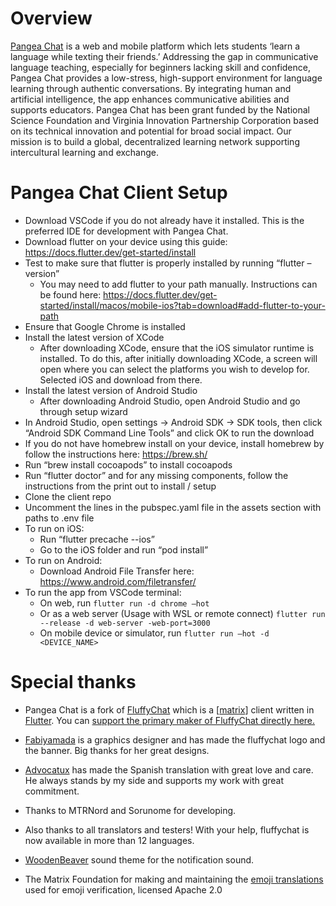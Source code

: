 # Overview

[Pangea Chat](https://pangea.chat) is a web and mobile platform which lets students ‘learn a language while texting their friends.’ Addressing the gap in communicative language teaching, especially for beginners lacking skill and confidence, Pangea Chat provides a low-stress, high-support environment for language learning through authentic conversations. By integrating human and artificial intelligence, the app enhances communicative abilities and supports educators. Pangea Chat has been grant funded by the National Science Foundation and Virginia Innovation Partnership Corporation based on its technical innovation and potential for broad social impact. Our mission is to build a global, decentralized learning network supporting intercultural learning and exchange.

# Pangea Chat Client Setup

* Download VSCode if you do not already have it installed. This is the preferred IDE for development with Pangea Chat.
* Download flutter on your device using this guide: https://docs.flutter.dev/get-started/install
* Test to make sure that flutter is properly installed by running “flutter –version”
    * You may need to add flutter to your path manually. Instructions can be found here: https://docs.flutter.dev/get-started/install/macos/mobile-ios?tab=download#add-flutter-to-your-path
* Ensure that Google Chrome is installed
* Install the latest version of XCode
    * After downloading XCode, ensure that the iOS simulator runtime is installed. To do this, after initially downloading XCode, a screen will open where you can select the platforms you wish to develop for. Selected iOS and download from there.
* Install the latest version of Android Studio
    * After downloading Android Studio, open Android Studio and go through setup wizard
* In Android Studio, open settings -> Android SDK -> SDK tools, then click “Android SDK Command Line Tools” and click OK to run the download
* If you do not have homebrew install on your device, install homebrew by follow the instructions here: https://brew.sh/
* Run “brew install cocoapods” to install cocoapods
* Run “flutter doctor” and for any missing components, follow the instructions from the print out to install / setup
* Clone the client repo
* Uncomment the lines in the pubspec.yaml file in the assets section with paths to .env file
* To run on iOS:
    * Run “flutter precache --ios”
    * Go to the iOS folder and run “pod install”
* To run on Android:
    * Download Android File Transfer here: ​​https://www.android.com/filetransfer/
* To run the app from VSCode terminal:
    * On web, run `flutter run -d chrome –hot`
    * Or as a web server (Usage with WSL or remote connect) `flutter run --release -d web-server -web-port=3000`
    * On mobile device or simulator, run `flutter run –hot -d <DEVICE_NAME>`

# Special thanks

* Pangea Chat is a fork of [FluffyChat](https://fluffychat.im) which is a [[matrix](https://matrix.org)] client written in [Flutter](https://flutter.dev). You can [support the primary maker of FluffyChat directly here.](https://ko-fi.com/C1C86VN53)

* <a href="https://github.com/fabiyamada">Fabiyamada</a> is a graphics designer and has made the fluffychat logo and the banner. Big thanks for her great designs.

* <a href="https://github.com/advocatux">Advocatux</a> has made the Spanish translation with great love and care. He always stands by my side and supports my work with great commitment.

* Thanks to MTRNord and Sorunome for developing.

* Also thanks to all translators and testers! With your help, fluffychat is now available in more than 12 languages.

* <a href="https://github.com/madsrh/WoodenBeaver">WoodenBeaver</a> sound theme for the notification sound.

* The Matrix Foundation for making and maintaining the [emoji translations](https://github.com/matrix-org/matrix-spec/blob/main/data-definitions/sas-emoji.json) used for emoji verification, licensed Apache 2.0
